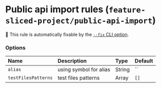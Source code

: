 # Public api import rules (`feature-sliced-project/public-api-import`)

🔧 This rule is automatically fixable by the [`--fix` CLI option](https://eslint.org/docs/latest/user-guide/command-line-interface#--fix).

<!-- end auto-generated rule header -->

### Options

<!-- begin auto-generated rule options list -->

| Name                | Description            | Type   | Default |
| :------------------ | :--------------------- | :----- | :------ |
| `alias`             | using symbol for alias | String | ``      |
| `testFilesPatterns` | test files patterns    | Array  | `[]`    |

<!-- end auto-generated rule options list -->
